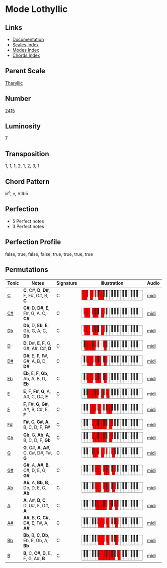 # Mode Lothyllic

## Links

- [Documentation](README.md)
- [Scales Index](Scales.md)
- [Modes Index](Modes.md)
- [Chords Index](Chords.md)

## Parent Scale

[Tharyllic](ScaleTharyllic.md)

## Number

[2415](https://ianring.com/musictheory/scales/2415)

## Luminosity

7

## Transposition

1, 1, 1, 2, 1, 2, 3, 1

## Chord Pattern

iii⁰, v, VIIb5

## Perfection

- 5 Perfect notes
- 3 Perfect notes

## Perfection Profile

false, true, false, false, true, true, true, true

## Permutations

| Tonic | Notes | Signature | Illustration | Audio |
|-------|-------|-----------|--------------|-------|
| [C](ModeCNaturalLothyllic.md) | **C**, C#, **D**, **D#**, F, F#, G#, B, **C** | C | ![CNaturalLothyllic](ModeCNaturalLothyllic.png) | [midi](https://github.com/edipermadi/music/blob/main/docs/ModeCNaturalLothyllic.mid?raw=true) |
| [C#](ModeCSharpLothyllic.md) | **C#**, D, **D#**, **E**, F#, G, A, C, **C#** | C | ![CSharpLothyllic](ModeCSharpLothyllic.png) | [midi](https://github.com/edipermadi/music/blob/main/docs/ModeCSharpLothyllic.mid?raw=true) |
| [Db](ModeDFlatLothyllic.md) | **Db**, D, **Eb**, **E**, Gb, G, A, C, **Db** | C | ![DFlatLothyllic](ModeDFlatLothyllic.png) | [midi](https://github.com/edipermadi/music/blob/main/docs/ModeDFlatLothyllic.mid?raw=true) |
| [D](ModeDNaturalLothyllic.md) | **D**, D#, **E**, **F**, G, G#, A#, C#, **D** | C | ![DNaturalLothyllic](ModeDNaturalLothyllic.png) | [midi](https://github.com/edipermadi/music/blob/main/docs/ModeDNaturalLothyllic.mid?raw=true) |
| [D#](ModeDSharpLothyllic.md) | **D#**, E, **F**, **F#**, G#, A, B, D, **D#** | C | ![DSharpLothyllic](ModeDSharpLothyllic.png) | [midi](https://github.com/edipermadi/music/blob/main/docs/ModeDSharpLothyllic.mid?raw=true) |
| [Eb](ModeEFlatLothyllic.md) | **Eb**, E, **F**, **Gb**, Ab, A, B, D, **Eb** | C | ![EFlatLothyllic](ModeEFlatLothyllic.png) | [midi](https://github.com/edipermadi/music/blob/main/docs/ModeEFlatLothyllic.mid?raw=true) |
| [E](ModeENaturalLothyllic.md) | **E**, F, **F#**, **G**, A, A#, C, D#, **E** | C | ![ENaturalLothyllic](ModeENaturalLothyllic.png) | [midi](https://github.com/edipermadi/music/blob/main/docs/ModeENaturalLothyllic.mid?raw=true) |
| [F](ModeFNaturalLothyllic.md) | **F**, F#, **G**, **G#**, A#, B, C#, E, **F** | C | ![FNaturalLothyllic](ModeFNaturalLothyllic.png) | [midi](https://github.com/edipermadi/music/blob/main/docs/ModeFNaturalLothyllic.mid?raw=true) |
| [F#](ModeFSharpLothyllic.md) | **F#**, G, **G#**, **A**, B, C, D, F, **F#** | C | ![FSharpLothyllic](ModeFSharpLothyllic.png) | [midi](https://github.com/edipermadi/music/blob/main/docs/ModeFSharpLothyllic.mid?raw=true) |
| [Gb](ModeGFlatLothyllic.md) | **Gb**, G, **Ab**, **A**, B, C, D, F, **Gb** | C | ![GFlatLothyllic](ModeGFlatLothyllic.png) | [midi](https://github.com/edipermadi/music/blob/main/docs/ModeGFlatLothyllic.mid?raw=true) |
| [G](ModeGNaturalLothyllic.md) | **G**, G#, **A**, **A#**, C, C#, D#, F#, **G** | C | ![GNaturalLothyllic](ModeGNaturalLothyllic.png) | [midi](https://github.com/edipermadi/music/blob/main/docs/ModeGNaturalLothyllic.mid?raw=true) |
| [G#](ModeGSharpLothyllic.md) | **G#**, A, **A#**, **B**, C#, D, E, G, **G#** | C | ![GSharpLothyllic](ModeGSharpLothyllic.png) | [midi](https://github.com/edipermadi/music/blob/main/docs/ModeGSharpLothyllic.mid?raw=true) |
| [Ab](ModeAFlatLothyllic.md) | **Ab**, A, **Bb**, **B**, Db, D, E, G, **Ab** | C | ![AFlatLothyllic](ModeAFlatLothyllic.png) | [midi](https://github.com/edipermadi/music/blob/main/docs/ModeAFlatLothyllic.mid?raw=true) |
| [A](ModeANaturalLothyllic.md) | **A**, A#, **B**, **C**, D, D#, F, G#, **A** | C | ![ANaturalLothyllic](ModeANaturalLothyllic.png) | [midi](https://github.com/edipermadi/music/blob/main/docs/ModeANaturalLothyllic.mid?raw=true) |
| [A#](ModeASharpLothyllic.md) | **A#**, B, **C**, **C#**, D#, E, F#, A, **A#** | C | ![ASharpLothyllic](ModeASharpLothyllic.png) | [midi](https://github.com/edipermadi/music/blob/main/docs/ModeASharpLothyllic.mid?raw=true) |
| [Bb](ModeBFlatLothyllic.md) | **Bb**, B, **C**, **Db**, Eb, E, Gb, A, **Bb** | C | ![BFlatLothyllic](ModeBFlatLothyllic.png) | [midi](https://github.com/edipermadi/music/blob/main/docs/ModeBFlatLothyllic.mid?raw=true) |
| [B](ModeBNaturalLothyllic.md) | **B**, C, **C#**, **D**, E, F, G, A#, **B** | C | ![BNaturalLothyllic](ModeBNaturalLothyllic.png) | [midi](https://github.com/edipermadi/music/blob/main/docs/ModeBNaturalLothyllic.mid?raw=true) |
